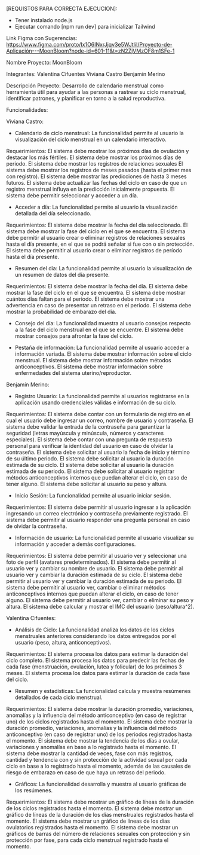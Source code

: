 [REQUISTOS PARA CORRECTA EJECUCION]:
- Tener instalado node.js
- Ejecutar comando [npm run dev] para inicializar Tailwind

Link Figma con Sugerencias:
https://www.figma.com/proto/Ix1O6INxrJjqv3e5WJtliI/Proyecto-de-Aplicación---MoonBloom?node-id=601-11&t=zN2ZjVMzOF8m1SFe-1

Nombre Proyecto: MoonBloom

Integrantes: 
Valentina Cifuentes
Viviana Castro
Benjamín Merino

Descripción Proyecto:
Desarrollo de calendario menstrual como herramienta útil para ayudar a las personas a rastrear su ciclo menstrual, identificar patrones, y planificar en torno a la salud reproductiva.

Funcionalidades:

Viviana Castro:

- Calendario de ciclo menstrual: La funcionalidad permite al usuario la visualización del ciclo menstrual en un calendario interactivo.

Requerimientos:
El sistema debe mostrar los próximos días de ovulación y destacar los más fértiles.
El sistema debe mostrar los próximos días de periodo.
El sistema debe mostrar los registros de relaciones sexuales
El sistema debe mostrar los registros de meses pasados (hasta el primer mes con registro).
El sistema debe mostrar las predicciones de hasta 3 meses futuros.
El sistema debe actualizar las fechas del ciclo en caso de que un registro menstrual influya en la predicción inicialmente propuesta.
El sistema debe permitir seleccionar y acceder a un día.

- Acceder a día: La funcionalidad permite al usuario la visualización detallada del día seleccionado.

Requerimientos:
El sistema debe mostrar la fecha del día seleccionado.
El sistema debe mostrar la fase del ciclo en el que se encuentra.
El sistema debe permitir al usuario crear o eliminar registros de relaciones sexuales hasta el día presente, en el que se podrá señalar si fue con o sin protección.
El sistema debe permitir al usuario crear o eliminar registros de período hasta el día presente.

- Resumen del día: La funcionalidad permite al usuario la visualización de un resumen de datos del día presente.

Requerimientos:
El sistema debe mostrar la fecha del día.
El sistema debe mostrar la fase del ciclo en el que se encuentra.
El sistema debe mostrar cuántos días faltan para el periodo.
El sistema debe mostrar una advertencia en caso de presentar un retraso en el periodo.
El sistema debe mostrar la probabilidad de embarazo del día.

- Consejo del día: La funcionalidad muestra al usuario consejos respecto a la fase del ciclo menstrual en el que se encuentre.
El sistema debe mostrar consejos para afrontar la fase del ciclo.
    
- Pestaña de información: La funcionalidad permite al usuario acceder a información variada.
El sistema debe mostrar información sobre el ciclo menstrual.
El sistema debe mostrar información sobre métodos anticonceptivos.
El sistema debe mostrar información sobre enfermedades del sistema uterino/reproductor.


Benjamín Merino:

- Registro Usuario: La funcionalidad permite al usuarios registrarse en la aplicación usando credenciales válidas e información de su ciclo.

Requerimientos:
El sistema debe contar con un formulario de registro en el cual el usuario debe ingresar un correo, nombre de usuario y contraseña.
El sistema debe validar la entrada de la contraseña para garantizar la seguridad (letras mayúscula y minúscula, números y caracteres especiales).
El sistema debe contar con una pregunta de respuesta personal para verificar la identidad del usuario en caso de olvidar la contraseña.
El sistema debe solicitar al usuario la fecha de inicio y término de su último periodo.
El sistema debe solicitar al usuario la duración estimada de su ciclo.
El sistema debe solicitar al usuario la duración estimada de su periodo.
El sistema debe solicitar al usuario registrar métodos anticonceptivos internos que puedan alterar el ciclo, en caso de tener alguno.
El sistema debe solicitar al usuario su peso y altura.

- Inicio Sesión: La funcionalidad permite al usuario iniciar sesión.

Requerimientos:
El sistema debe permitir al usuario ingresar a la aplicación ingresando un correo electrónico y contraseña previamente registrado.
El sistema debe permitir al usuario responder una pregunta personal en caso de olvidar la contraseña.

- Información de usuario: La funcionalidad permite al usuario visualizar su información y acceder a demás configuraciones.

Requerimientos:
El sistema debe permitir al usuario ver y seleccionar una foto de perfil (avatares predeterminados).
El sistema debe permitir al usuario ver y cambiar su nombre de usuario.
El sistema debe permitir al usuario ver y cambiar la duración estimada de su ciclo.
El sistema debe permitir al usuario ver y cambiar la duración estimada de su periodo.
El sistema debe permitir al usuario ver, cambiar o eliminar métodos anticonceptivos internos que puedan alterar el ciclo, en caso de tener alguno.
El sistema debe permitir al usuario ver, cambiar o eliminar su peso y altura.
El sistema debe calcular y mostrar el IMC del usuario (peso/altura^2).





Valentina Cifuentes:

- Análisis de Ciclo: La funcionalidad analiza los datos de los ciclos menstruales anteriores considerando los datos entregados por el usuario (peso, altura, anticonceptivos).

Requerimientos:
El sistema procesa los datos para estimar la duración del ciclo completo.
El sistema procesa los datos para predecir las fechas de cada fase (menstruación, ovulación, lutea y folicular) de los próximos 3 meses.
El sistema procesa los datos para estimar la duración de cada fase del ciclo.

- Resumen y estadísticas: La funcionalidad calcula y muestra resúmenes detallados de cada ciclo menstrual.

Requerimientos:
El sistema debe mostrar la duración promedio, variaciones, anomalías y la influencia del método anticonceptivo (en caso de registrar uno) de los ciclos registrados hasta el momento.
El sistema debe mostrar la duración promedio, variaciones, anomalías y la influencia del método anticonceptivo (en caso de registrar uno) de los periodos registrados hasta el momento.
El sistema debe mostrar la tendencia de los días a ovular, variaciones y anomalías en base a lo registrado hasta el momento.
El sistema debe mostrar la cantidad de veces, fase con más registros, cantidad y tendencia con y sin protección de la actividad sexual por cada ciclo en base a lo registrado hasta el momento, además de las causales de riesgo de embarazo en caso de que haya un retraso del periodo. 

- Gráficos: La funcionalidad desarrolla y muestra al usuario gráficas de los resúmenes.

Requerimientos:
El sistema debe mostrar un gráfico de líneas de la duración de los ciclos registrados hasta el momento.
El sistema debe mostrar un gráfico de líneas de la duración de los días menstruales registrados hasta el momento.
El sistema debe mostrar un gráfico de líneas de los días ovulatorios registrados hasta el momento.
El sistema debe mostrar un gráficos de barras del número de relaciones sexuales con protección y sin protección por fase, para cada ciclo menstrual registrado hasta el momento.
